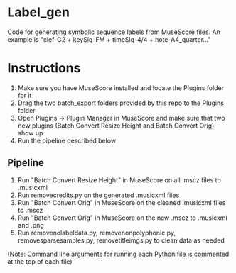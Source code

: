 # Label_gen
Code for generating symbolic sequence labels from MuseScore files. An example is "clef-G2 + keySig-FM + timeSig-4/4 + note-A4_quarter..."

# Instructions
1. Make sure you have MuseScore installed and locate the Plugins folder for it
2. Drag the two batch_export folders provided by this repo to the Plugins folder
3. Open Plugins -> Plugin Manager in MuseScore and make sure that two new plugins (Batch Convert Resize Height and Batch Convert Orig) show up
4. Run the pipeline described below

## Pipeline
1. Run "Batch Convert Resize Height" in MuseScore on all .mscz files to .musicxml
2. Run removecredits.py on the generated .musicxml files
3. Run "Batch Convert Orig" in MuseScore on the cleaned .musicxml files to .mscz
4. Run "Batch Convert Orig" in MuseScore on the new .mscz to .musicxml and .png
5. Run removenolabeldata.py, removenonpolyphonic.py, removesparsesamples.py, removetitleimgs.py to clean data as needed

(Note: Command line arguments for running each Python file is commented at the top of each file)
